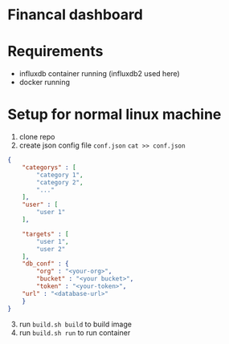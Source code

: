 # Financal dashboard

# Requirements

- influxdb container running (influxdb2 used here)
- docker running

# Setup for normal linux machine

1. clone repo
2. create json config file `conf.json` `cat >> conf.json`
```json
{
    "categorys" : [
        "category 1",
        "category 2",
        "..."
    ],
    "user" : [
        "user 1"
    ],

    "targets" : [
        "user 1",
        "user 2"
    ],
    "db_conf" : {
        "org" : "<your-org>", 
        "bucket" : "<your bucket>",
        "token" : "<your-token>",
	"url" : "<database-url>"
    }
}
```
3. run `build.sh build` to build image
4. run `build.sh run` to run container
